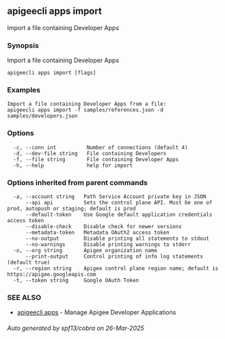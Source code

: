 ## apigeecli apps import

Import a file containing Developer Apps

### Synopsis

Import a file containing Developer Apps

```
apigeecli apps import [flags]
```

### Examples

```
Import a file containing Developer Apps from a file:
apigeecli apps import -f samples/references.json -d samples/developers.json
```

### Options

```
  -c, --conn int          Number of connections (default 4)
  -d, --dev-file string   File containing Developers
  -f, --file string       File containing Developer Apps
  -h, --help              help for import
```

### Options inherited from parent commands

```
  -a, --account string   Path Service Account private key in JSON
      --api api          Sets the control plane API. Must be one of prod, autopush or staging; default is prod
      --default-token    Use Google default application credentials access token
      --disable-check    Disable check for newer versions
      --metadata-token   Metadata OAuth2 access token
      --no-output        Disable printing all statements to stdout
      --no-warnings      Disable printing warnings to stderr
  -o, --org string       Apigee organization name
      --print-output     Control printing of info log statements (default true)
  -r, --region string    Apigee control plane region name; default is https://apigee.googleapis.com
  -t, --token string     Google OAuth Token
```

### SEE ALSO

* [apigeecli apps](apigeecli_apps.md)	 - Manage Apigee Developer Applications

###### Auto generated by spf13/cobra on 26-Mar-2025
